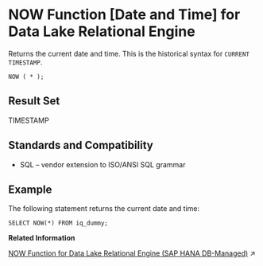 <!-- loioa568dfde84f210159d57b7ca3bb6ca84 -->

# NOW Function \[Date and Time\] for Data Lake Relational Engine

Returns the current date and time. This is the historical syntax for `CURRENT TIMESTAMP`.



```
NOW ( * );
```



<a name="loioa568dfde84f210159d57b7ca3bb6ca84__NOW_returns1"/>

## Result Set

TIMESTAMP



<a name="loioa568dfde84f210159d57b7ca3bb6ca84__NOW_standards1"/>

## Standards and Compatibility

-   SQL – vendor extension to ISO/ANSI SQL grammar



<a name="loioa568dfde84f210159d57b7ca3bb6ca84__NOW_example1"/>

## Example

The following statement returns the current date and time:

```
SELECT NOW(*) FROM iq_dummy;
```

**Related Information**  


[NOW Function for Data Lake Relational Engine (SAP HANA DB-Managed)](https://help.sap.com/viewer/a898e08b84f21015969fa437e89860c8/2023_4_QRC/en-US/b711c800f2a640d9a76cba57c849f3f4.html "Returns the current date and time. This is the historical syntax for CURRENT TIMESTAMP.") :arrow_upper_right:

